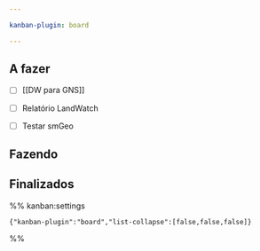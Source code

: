 ```yaml
---

kanban-plugin: board

---
```


## A fazer

- [ ] [[DW para GNS]]
- [ ] Relatório LandWatch
- [ ] Testar smGeo


## Fazendo



## Finalizados





%% kanban:settings
```
{"kanban-plugin":"board","list-collapse":[false,false,false]}
```
%%